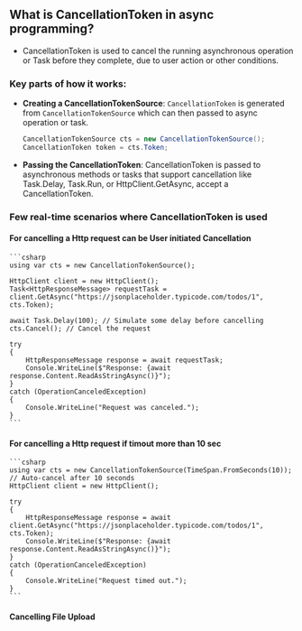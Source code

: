 ## What is CancellationToken in async programming? 
- CancellationToken is used to cancel the running asynchronous operation or Task before they complete, due to user action or other conditions.
### Key parts of how it works:
- **Creating a CancellationTokenSource**: `CancellationToken` is generated from `CancellationTokenSource` which can then passed to async operation or task.
	```csharp
	CancellationTokenSource cts = new CancellationTokenSource();
	CancellationToken token = cts.Token;
	```
- **Passing the CancellationToken**: CancellationToken is passed to asynchronous methods or tasks that support cancellation like Task.Delay, Task.Run, or HttpClient.GetAsync, accept a CancellationToken.

### Few real-time scenarios where CancellationToken is used
#### For cancelling a Http request can be User initiated Cancellation
	```csharp
	using var cts = new CancellationTokenSource();

	HttpClient client = new HttpClient();
	Task<HttpResponseMessage> requestTask = client.GetAsync("https://jsonplaceholder.typicode.com/todos/1", cts.Token);

	await Task.Delay(100); // Simulate some delay before cancelling
	cts.Cancel(); // Cancel the request

	try
	{
		HttpResponseMessage response = await requestTask;
		Console.WriteLine($"Response: {await response.Content.ReadAsStringAsync()}");
	}
	catch (OperationCanceledException)
	{
		Console.WriteLine("Request was canceled.");
	}
	```
#### For cancelling a Http request if timout more than 10 sec
	```csharp
	using var cts = new CancellationTokenSource(TimeSpan.FromSeconds(10)); // Auto-cancel after 10 seconds
	HttpClient client = new HttpClient();

	try
	{
		HttpResponseMessage response = await client.GetAsync("https://jsonplaceholder.typicode.com/todos/1", cts.Token);
		Console.WriteLine($"Response: {await response.Content.ReadAsStringAsync()}");
	}
	catch (OperationCanceledException)
	{
		Console.WriteLine("Request timed out.");
	}
	```
#### Cancelling File Upload 
